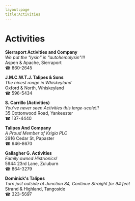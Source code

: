 ```yaml
---
layout:page
title:Activities
---
```

# Activities

**Sierraport Activities and Company**  
_We put the "lysin" in "autohemolysin"!!!_  
Aspen & Apache, Sierraport  
☎ 860-2645



**J.M.C.W.T.J. Talipes & Sons**  
_The nicest range in Whiskeyland_  
Oxford & North, Whiskeyland  
☎ 596-5434



**S. Carrillo (Activities)**  
_You've never seen Activities this large-scale!!!_  
35 Cottonwood Road, Yankeester  
☎ 137-4440



**Talipes And Company**  
_A Proud Member of Krigia PLC_  
2916 Cedar St, Papaster  
☎ 946-8670



**Gallagher G. Activities**  
_Family owned Histrionics!_  
5644 23rd Lane, Zuluburn  
☎ 864-3279



**Dominick's Talipes**  
_Turn just outside at Junction 84, Continue Straight for 94 feet_  
Strand & Highland, Tangoside  
☎ 323-5697



